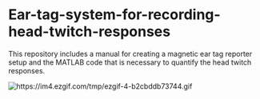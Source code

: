 # Ear-tag-system-for-recording-head-twitch-responses
This repository includes a manual for creating a magnetic ear tag reporter setup and the MATLAB code that is necessary to quantify the head twitch responses.

<img alt="https://im4.ezgif.com/tmp/ezgif-4-b2cbddb73744.gif">
